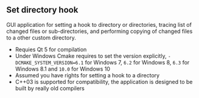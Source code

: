 ## Set directory hook

GUI application for setting a hook to directory or directories, tracing list of changed files or sub-directories, and performing copying of changed files to a other custom directory.

* Requies Qt 5 for compilation
* Under Windows Cmake requires to set the version explicitly, `-DCMAKE_SYSTEM_VERSION=6.1` for Windows 7, `6.2` for Windows 8, `6.3` for Windows 8.1 and `10.0` for Windows 10
* Assumed you have rights for setting a hook to a directory
* C++03 is supported for compatibility, the application is designed to be built by really old compilers

